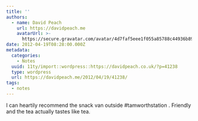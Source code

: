 ```yaml
---
title: ''
authors:
  - name: David Peach
    url: https://davidpeach.me
    avatarUrl: >-
      https://secure.gravatar.com/avatar/4d7faf5eee1f055a85788c44936b8995eaab6dfb004e7854ec747ccb272e91ee?s=96&d=mm&r=g
date: 2012-04-19T08:28:00.000Z
metadata:
  categories:
    - Notes
  uuid: 11ty/import::wordpress::https://davidpeach.co.uk/?p=41238
  type: wordpress
  url: https://davidpeach.me/2012/04/19/41238/
tags:
  - notes
---
```

I can heartily recommend the snack van outside #tamworthstation . Friendly and the tea actually tastes like tea.